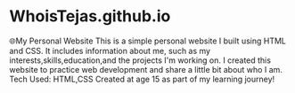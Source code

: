 # WhoisTejas.github.io
 🌐My Personal Website This is a simple personal website I built using HTML and CSS. It includes information about me, such as my interests,skills,education,and the projects I'm working on. I created this website to practice web development and share a little bit about who I am. Tech Used: HTML,CSS  Created at age 15 as part of my learning journey!
